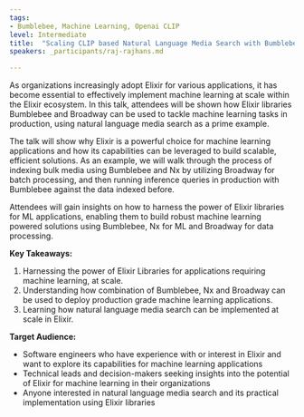 ```yaml
---
tags:	
- Bumblebee, Machine Learning, Openai CLIP
level: Intermediate
title: 	"Scaling CLIP based Natural Language Media Search with Bumblebee and Broadway"
speakers: _participants/raj-rajhans.md

---
```

As organizations increasingly adopt Elixir for various applications, it has become essential to effectively implement machine learning at scale within the Elixir ecosystem. In this talk, attendees will be shown how Elixir libraries Bumblebee and Broadway can be used to tackle machine learning tasks in production, using natural language media search as a prime example.

The talk will show why Elixir is a powerful choice for machine learning applications and how its capabilities can be leveraged to build scalable, efficient solutions. As an example, we will walk through the process of indexing bulk media using Bumblebee and Nx by utilizing Broadway for batch processing, and then running inference queries in production with Bumblebee against the data indexed before.

Attendees will gain insights on how to harness the power of Elixir libraries for ML applications, enabling them to build robust  machine learning powered solutions using Bumblebee, Nx for ML and Broadway for data processing.

**Key Takeaways:**
1. Harnessing the power of Elixir Libraries for applications requiring machine learning, at scale.
2. Understanding how combination of Bumblebee, Nx and Broadway can be used to deploy production grade machine learning applications.
3. Learning how natural language media search can be implemented at scale in Elixir.

**Target Audience:**
- Software engineers who have experience with or interest in Elixir and want to explore its capabilities for machine learning applications
- Technical leads and decision-makers seeking insights into the potential of Elixir for machine learning in their organizations
- Anyone interested in natural language media search and its practical implementation using Elixir libraries